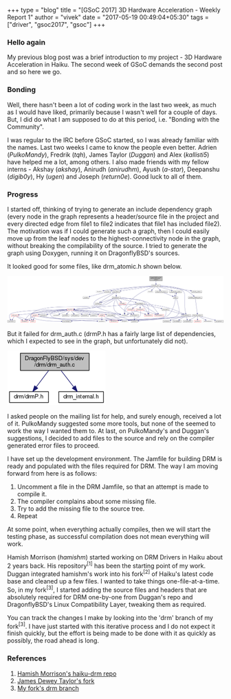 +++
type = "blog"
title = "[GSoC 2017] 3D Hardware Acceleration - Weekly Report 1"
author = "vivek"
date = "2017-05-19 00:49:04+05:30"
tags = ["driver", "gsoc2017", "gsoc"]
+++

### Hello again

My previous blog post was a brief introduction to my project - 3D Hardware Acceleration in Haiku. The second week of GSoC demands the second post and so here we go.


### Bonding

Well, there hasn't been a lot of coding work in the last two week, as much as I would have liked, primarily because I wasn't well for a couple of days. But, I did do what I am supposed to do at this period, i.e. "Bonding with the Community".

I was regular to the IRC before GSoC started, so I was already familiar with the names. Last two weeks I came to know the people even better. Adrien (*PulkoMandy*), Fredrik (*tqh*), James Taylor (*Duggan*) and Alex (*kallisti5*) have helped me a lot, among others. I also made friends with my fellow interns - Akshay (*akshay*), Anirudh (*anirudhm*), Ayush (*a-star*), Deepanshu (*digib0y*), Hy (*ugen*) and Joseph (*return0e*). Good luck to all of them.


### Progress

I started off, thinking of trying to generate an include dependency graph (every node in the graph represents a header/source file in the project and every directed edge from file1 to file2 indicates that file1 has included file2). The motivation was if I could generate such a graph, then I could easily move up from the leaf nodes to the highest-connectivity node in the graph, without breaking the compilability of the source.
I tried to generate the graph using Doxygen, running it on DragonflyBSD's sources.

It looked good for some files, like drm_atomic.h shown below.
<p><img src="drm_atomic_h.png" alt="drm_atomic.h Include Graph" class="img-responsive center-block"></p>

But it failed for drm_auth.c (drmP.h has a fairly large list of dependencies, which I expected to see in the graph, but unfortunately did not).
<p><img src="drm_auth_c.png" alt="drm_auth.c Include Graph" class="img-responsive center-block"></p>

I asked people on the mailing list for help, and surely enough, received a lot of it. PulkoMandy suggested some more tools, but none of the seemed to work the way I wanted them to. At last, on PulkoMandy's and Duggan's suggestions, I decided to add files to the source and rely on the compiler generated error files to proceed.

I have set up the development environment. The Jamfile for building DRM is ready and populated with the files required for DRM. The way I am moving forward from here is as follows:

1. Uncomment a file in the DRM Jamfile, so that an attempt is made to compile it.
2. The compiler complains about some missing file.
3. Try to add the missing file to the source tree.
4. Repeat

At some point, when everything actually compiles, then we will start the testing phase, as successful compilation does not mean everything will work.

Hamish Morrison (*hamishm*) started working on DRM Drivers in Haiku about 2 years back. His repository<sup>[1]</sup> has been the starting point of my work. Duggan integrated hamishm's work into his fork<sup>[2]</sup> of Haiku's latest code base and cleaned up a few files. I wanted to take things one-file-at-a-time. So, in my fork<sup>[3]</sup>, I started adding the source files and headers that are absolutely required for DRM one-by-one from Duggan's repo and DragonflyBSD's Linux Compatibility Layer, tweaking them as required.

You can track the changes I make by looking into the 'drm' branch of my fork<sup>[3]</sup>. I have just started with this iterative process and I do not expect it finish quickly, but the effort is being made to be done with it as quickly as possibly, the road ahead is long.


### References

1. [Hamish Morrison's haiku-drm repo](https://github.com/hamishm/haiku-drm)
2. [James Dewey Taylor's fork](https://github.com/DeweyTaylor/haiku_drm)
3. [My fork's drm branch](https://github.com/vivek-roy/haiku/tree/drm)
